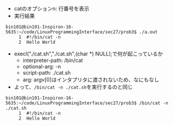 - catのオプションn: 行番号を表示
- 実行結果
```
bin101@bin101-Inspiron-16-5635:~/code/LinuxProgrammingInterface/sec27/prob3$ ./a.out
     1  #!/bin/cat -n
     2  Hello World
```
- execl("./cat.sh","./cat.sh",(char *) NULL);で何が起こっているか
    - interpreter-path: /bin/cat
    - optional-arg: -n
    - script-path: ./cat.sh
    - arg: argv[0]はインタプリタに渡されないため、なにもなし
- よって、`/bin/cat -n ./cat.sh`を実行するのと同じ
```
bin101@bin101-Inspiron-16-5635:~/code/LinuxProgrammingInterface/sec27/prob3$ /bin/cat -n ./cat.sh
     1  #!/bin/cat -n
     2  Hello World
```
